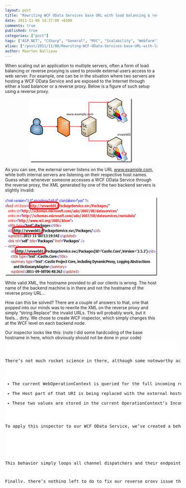 ```yaml
---
layout: post
title: "Rewriting WCF OData Services base URL with load balancing & reverse proxy"
date: 2011-11-08 14:37:00 +0100
comments: true
published: true
categories: ["post"]
tags: ["ASP.NET", "CSharp", "General", "MVC", "Scalability", "Webfarm"]
alias: ["/post/2011/11/08/Rewriting-WCF-OData-Services-base-URL-with-load-balancing-reverse-proxy.aspx", "/post/2011/11/08/rewriting-wcf-odata-services-base-url-with-load-balancing-reverse-proxy.aspx"]
author: Maarten Balliauw
---
```

<p>When scaling out an application to multiple servers, often a form of load balancing or reverse proxying is used to provide external users access to a web server. For example, one can be in the situation where two servers are hosting a WCF OData Service and are exposed to the Internet through either a load balancer or a reverse proxy. Below is a figure of such setup using a reverse proxy.</p>
<p><a href="/images/image_146.png"><img style="background-image: none; padding-left: 0px; padding-right: 0px; display: block; float: none; margin-left: auto; margin-right: auto; padding-top: 0px; border: 0px;" title="WCF OData Services hosted in reverse proxy" src="/images/image_thumb_114.png" border="0" alt="WCF OData Services hosted in reverse proxy" width="338" height="213" /></a></p>
<p>As you can see, the external server listens on the URL <a href="http://www.example.com">www.example.com</a>, while both internal servers are listening on their respective host names. Guess what: whenever someone accesses a WCF OData Service through the reverse proxy, the XML generated by one of the two backend servers is slightly invalid:</p>
<p><a href="/images/image_147.png"><img style="background-image: none; padding-left: 0px; padding-right: 0px; display: block; float: none; margin-left: auto; margin-right: auto; padding-top: 0px; border: 0px;" title="OData base URL invalid incorrect" src="/images/image_thumb_115.png" border="0" alt="OData base URL invalid incorrect" width="703" height="261" /></a></p>
<p>While valid XML, the hostname provided to all our clients is wrong. The host name of the backend machine is in there and not the hostname of the reverse proxy URL&hellip;</p>
<p>How can this be solved? There are a couple of answers to that, one that popped into our minds was to rewrite the XML on the reverse proxy and simply &ldquo;string.Replace&rdquo; the invalid URLs. This will probably work, but it feels&hellip; dirty. We chose to create WCF inspector, which simply changes this at the WCF level on each backend node.</p>
<p>Our inspector looks like this: (note I did some hardcoding of the base hostname in here, which obviously should not be done in your code)</p>
<div id="scid:9D7513F9-C04C-4721-824A-2B34F0212519:95e634e3-edb2-4e3c-8a9f-2708ee4c26e1" class="wlWriterEditableSmartContent" style="margin: 0px; display: inline; float: none; padding: 0px;">
<pre style="width: 583px; height: 457px; background-color: white; overflow: auto;"><div><!--

Code highlighting produced by Actipro CodeHighlighter (freeware)
http://www.CodeHighlighter.com/

--><span style="color: #008080;"> 1</span> <span style="color: #000000;">    </span><span style="color: #0000ff;">public</span><span style="color: #000000;"> </span><span style="color: #0000ff;">class</span><span style="color: #000000;"> RewriteBaseUrlMessageInspector
</span><span style="color: #008080;"> 2</span> <span style="color: #000000;">        : IDispatchMessageInspector
</span><span style="color: #008080;"> 3</span> <span style="color: #000000;">    {
</span><span style="color: #008080;"> 4</span> <span style="color: #000000;">        </span><span style="color: #0000ff;">public</span><span style="color: #000000;"> </span><span style="color: #0000ff;">object</span><span style="color: #000000;"> AfterReceiveRequest(</span><span style="color: #0000ff;">ref</span><span style="color: #000000;"> Message request, IClientChannel channel, InstanceContext instanceContext)
</span><span style="color: #008080;"> 5</span> <span style="color: #000000;">        {
</span><span style="color: #008080;"> 6</span> <span style="color: #000000;">            </span><span style="color: #0000ff;">if</span><span style="color: #000000;"> (WebOperationContext.Current </span><span style="color: #000000;">!=</span><span style="color: #000000;"> </span><span style="color: #0000ff;">null</span><span style="color: #000000;"> </span><span style="color: #000000;">&amp;&amp;</span><span style="color: #000000;"> WebOperationContext.Current.IncomingRequest.UriTemplateMatch </span><span style="color: #000000;">!=</span><span style="color: #000000;"> </span><span style="color: #0000ff;">null</span><span style="color: #000000;">)
</span><span style="color: #008080;"> 7</span> <span style="color: #000000;">            {
</span><span style="color: #008080;"> 8</span> <span style="color: #000000;">                UriBuilder baseUriBuilder </span><span style="color: #000000;">=</span><span style="color: #000000;"> </span><span style="color: #0000ff;">new</span><span style="color: #000000;"> UriBuilder(WebOperationContext.Current.IncomingRequest.UriTemplateMatch.BaseUri);
</span><span style="color: #008080;"> 9</span> <span style="color: #000000;">                UriBuilder requestUriBuilder </span><span style="color: #000000;">=</span><span style="color: #000000;"> </span><span style="color: #0000ff;">new</span><span style="color: #000000;"> UriBuilder(WebOperationContext.Current.IncomingRequest.UriTemplateMatch.RequestUri);
</span><span style="color: #008080;">10</span> <span style="color: #000000;">
</span><span style="color: #008080;">11</span> <span style="color: #000000;">                baseUriBuilder.Host </span><span style="color: #000000;">=</span><span style="color: #000000;"> </span><span style="color: #800000;">"</span><span style="color: #800000;">www.example.com</span><span style="color: #800000;">"</span><span style="color: #000000;">;
</span><span style="color: #008080;">12</span> <span style="color: #000000;">                requestUriBuilder.Host </span><span style="color: #000000;">=</span><span style="color: #000000;"> baseUriBuilder.Host;
</span><span style="color: #008080;">13</span> <span style="color: #000000;">
</span><span style="color: #008080;">14</span> <span style="color: #000000;">                OperationContext.Current.IncomingMessageProperties[</span><span style="color: #800000;">"</span><span style="color: #800000;">MicrosoftDataServicesRootUri</span><span style="color: #800000;">"</span><span style="color: #000000;">] </span><span style="color: #000000;">=</span><span style="color: #000000;"> baseUriBuilder.Uri;
</span><span style="color: #008080;">15</span> <span style="color: #000000;">                OperationContext.Current.IncomingMessageProperties[</span><span style="color: #800000;">"</span><span style="color: #800000;">MicrosoftDataServicesRequestUri</span><span style="color: #800000;">"</span><span style="color: #000000;">] </span><span style="color: #000000;">=</span><span style="color: #000000;"> requestUriBuilder.Uri;
</span><span style="color: #008080;">16</span> <span style="color: #000000;">            }
</span><span style="color: #008080;">17</span> <span style="color: #000000;">
</span><span style="color: #008080;">18</span> <span style="color: #000000;">            </span><span style="color: #0000ff;">return</span><span style="color: #000000;"> </span><span style="color: #0000ff;">null</span><span style="color: #000000;">;
</span><span style="color: #008080;">19</span> <span style="color: #000000;">        }
</span><span style="color: #008080;">20</span> <span style="color: #000000;">
</span><span style="color: #008080;">21</span> <span style="color: #000000;">        </span><span style="color: #0000ff;">public</span><span style="color: #000000;"> </span><span style="color: #0000ff;">void</span><span style="color: #000000;"> BeforeSendReply(</span><span style="color: #0000ff;">ref</span><span style="color: #000000;"> Message reply, </span><span style="color: #0000ff;">object</span><span style="color: #000000;"> correlationState)
</span><span style="color: #008080;">22</span> <span style="color: #000000;">        {
</span><span style="color: #008080;">23</span> <span style="color: #000000;">            </span><span style="color: #008000;">//</span><span style="color: #008000;"> Noop</span><span style="color: #008000;">
</span><span style="color: #008080;">24</span> <span style="color: #000000;">        }
</span><span style="color: #008080;">25</span> <span style="color: #000000;">    }</span></div></pre>
<!-- Code inserted with Steve Dunn's Windows Live Writer Code Formatter Plugin.  http://dunnhq.com --></div>
<p>There&rsquo;s not much rocket science in there, although some noteworthy actions are being performed:</p>
<ul>
<li>The current WebOperationContext is queried for the full incoming request URI as well as the base URI. These values are based on the local server, in our example &ldquo;srvweb01&rdquo; and &ldquo;srvweb02&rdquo;.</li>
<li>The Host part of that URI is being replaced with the external hostname, <a href="http://www.example.com">www.example.com</a> </li>
<li>These two values are stored in the current OperationContext&rsquo;s IncomingMessageProperties. Apparently the keys MicrosoftDataServicesRootUri and MicrosoftDataServicesRequestUri affect the URL being generated in the XML feed</li>
</ul>
<p>To apply this inspector to our WCF OData Service, we&rsquo;ve created a behavior and applied the inspector to our service channel. Here&rsquo;s the code for that:</p>
<div id="scid:9D7513F9-C04C-4721-824A-2B34F0212519:041fbd7a-42e8-4795-8023-dc4401d905c8" class="wlWriterEditableSmartContent" style="margin: 0px; display: inline; float: none; padding: 0px;">
<pre style="width: 583px; height: 457px; background-color: white; overflow: auto;"><div><!--

Code highlighting produced by Actipro CodeHighlighter (freeware)
http://www.CodeHighlighter.com/

--><span style="color: #008080;"> 1</span> <span style="color: #000000;">[AttributeUsage(AttributeTargets.Class)]
</span><span style="color: #008080;"> 2</span> <span style="color: #0000ff;">public</span><span style="color: #000000;"> </span><span style="color: #0000ff;">class</span><span style="color: #000000;"> RewriteBaseUrlBehavior
</span><span style="color: #008080;"> 3</span> <span style="color: #000000;">    : Attribute, IServiceBehavior
</span><span style="color: #008080;"> 4</span> <span style="color: #000000;">{
</span><span style="color: #008080;"> 5</span> <span style="color: #000000;">    </span><span style="color: #0000ff;">public</span><span style="color: #000000;"> </span><span style="color: #0000ff;">void</span><span style="color: #000000;"> Validate(ServiceDescription serviceDescription, ServiceHostBase serviceHostBase)
</span><span style="color: #008080;"> 6</span> <span style="color: #000000;">    {
</span><span style="color: #008080;"> 7</span> <span style="color: #000000;">        </span><span style="color: #008000;">//</span><span style="color: #008000;"> Noop</span><span style="color: #008000;">
</span><span style="color: #008080;"> 8</span> <span style="color: #000000;">    }
</span><span style="color: #008080;"> 9</span> <span style="color: #000000;">
</span><span style="color: #008080;">10</span> <span style="color: #000000;">    </span><span style="color: #0000ff;">public</span><span style="color: #000000;"> </span><span style="color: #0000ff;">void</span><span style="color: #000000;"> AddBindingParameters(ServiceDescription serviceDescription, ServiceHostBase serviceHostBase, Collection</span><span style="color: #000000;">&lt;</span><span style="color: #000000;">ServiceEndpoint</span><span style="color: #000000;">&gt;</span><span style="color: #000000;"> endpoints, BindingParameterCollection bindingParameters)
</span><span style="color: #008080;">11</span> <span style="color: #000000;">    {
</span><span style="color: #008080;">12</span> <span style="color: #000000;">        </span><span style="color: #008000;">//</span><span style="color: #008000;"> Noop</span><span style="color: #008000;">
</span><span style="color: #008080;">13</span> <span style="color: #000000;">    }
</span><span style="color: #008080;">14</span> <span style="color: #000000;">
</span><span style="color: #008080;">15</span> <span style="color: #000000;">    </span><span style="color: #0000ff;">public</span><span style="color: #000000;"> </span><span style="color: #0000ff;">void</span><span style="color: #000000;"> ApplyDispatchBehavior(ServiceDescription serviceDescription, ServiceHostBase serviceHostBase)
</span><span style="color: #008080;">16</span> <span style="color: #000000;">    {
</span><span style="color: #008080;">17</span> <span style="color: #000000;">        </span><span style="color: #0000ff;">foreach</span><span style="color: #000000;"> (ChannelDispatcher channelDispatcher </span><span style="color: #0000ff;">in</span><span style="color: #000000;"> serviceHostBase.ChannelDispatchers)
</span><span style="color: #008080;">18</span> <span style="color: #000000;">        {
</span><span style="color: #008080;">19</span> <span style="color: #000000;">            </span><span style="color: #0000ff;">foreach</span><span style="color: #000000;"> (EndpointDispatcher endpointDispatcher </span><span style="color: #0000ff;">in</span><span style="color: #000000;"> channelDispatcher.Endpoints)
</span><span style="color: #008080;">20</span> <span style="color: #000000;">            {
</span><span style="color: #008080;">21</span> <span style="color: #000000;">                endpointDispatcher.DispatchRuntime.MessageInspectors.Add(
</span><span style="color: #008080;">22</span> <span style="color: #000000;">                    </span><span style="color: #0000ff;">new</span><span style="color: #000000;"> RewriteBaseUrlMessageInspector());
</span><span style="color: #008080;">23</span> <span style="color: #000000;">            }
</span><span style="color: #008080;">24</span> <span style="color: #000000;">        }
</span><span style="color: #008080;">25</span> <span style="color: #000000;">    }
</span><span style="color: #008080;">26</span> <span style="color: #000000;">}</span></div></pre>
<!-- Code inserted with Steve Dunn's Windows Live Writer Code Formatter Plugin.  http://dunnhq.com --></div>
<p>This behavior simply loops all channel dispatchers and their endpoints and applies our inspector to them.</p>
<p>Finally, there&rsquo;s nothing left to do to fix our reverse proxy issue than to just annotate our WCF OData Service with this behavior attribute:</p>
<div id="scid:9D7513F9-C04C-4721-824A-2B34F0212519:c188a656-66db-43cd-848f-cb8617cfb951" class="wlWriterEditableSmartContent" style="margin: 0px; display: inline; float: none; padding: 0px;">
<pre style="width: 583px; height: 100px; background-color: white; overflow: auto;"><div><!--

Code highlighting produced by Actipro CodeHighlighter (freeware)
http://www.CodeHighlighter.com/

--><span style="color: #008080;">1</span> <span style="color: #000000;">[RewriteBaseUrlBehavior]
</span><span style="color: #008080;">2</span> <span style="color: #0000ff;">public</span><span style="color: #000000;"> </span><span style="color: #0000ff;">class</span><span style="color: #000000;"> PackageFeedHandler
</span><span style="color: #008080;">3</span> <span style="color: #000000;">    : DataService</span><span style="color: #000000;">&lt;</span><span style="color: #000000;">PackageEntities</span><span style="color: #000000;">&gt;</span><span style="color: #000000;">
</span><span style="color: #008080;">4</span> <span style="color: #000000;">{
</span><span style="color: #008080;">5</span> <span style="color: #000000;">    </span><span style="color: #008000;">//</span><span style="color: #008000;"> ...</span><span style="color: #008000;">
</span><span style="color: #008080;">6</span> <span style="color: #000000;">}</span></div></pre>
<!-- Code inserted with Steve Dunn's Windows Live Writer Code Formatter Plugin.  http://dunnhq.com --></div>
<h2>Working with URL routing</h2>
<p>A while ago, I posted about <a href="/post/2011/05/09/Using-dynamic-WCF-service-routes.aspx">Using dynamic WCF service routes</a>. The technique described below is also appropriate for services created using that technique. When working with that implementation, the source code for the inspector would be slightly different.</p>
<div id="scid:9D7513F9-C04C-4721-824A-2B34F0212519:38ec5c44-3430-48b1-b425-d148b91b2f36" class="wlWriterEditableSmartContent" style="margin: 0px; display: inline; float: none; padding: 0px;">
<pre style="width: 583px; height: 457px; background-color: white; overflow: auto;"><div><!--

Code highlighting produced by Actipro CodeHighlighter (freeware)
http://www.CodeHighlighter.com/

--><span style="color: #008080;"> 1</span> <span style="color: #0000ff;">public</span><span style="color: #000000;"> </span><span style="color: #0000ff;">class</span><span style="color: #000000;"> RewriteBaseUrlMessageInspector
</span><span style="color: #008080;"> 2</span> <span style="color: #000000;">    : IDispatchMessageInspector
</span><span style="color: #008080;"> 3</span> <span style="color: #000000;">{
</span><span style="color: #008080;"> 4</span> <span style="color: #000000;">    </span><span style="color: #0000ff;">public</span><span style="color: #000000;"> </span><span style="color: #0000ff;">object</span><span style="color: #000000;"> AfterReceiveRequest(</span><span style="color: #0000ff;">ref</span><span style="color: #000000;"> Message request, IClientChannel channel, InstanceContext instanceContext)
</span><span style="color: #008080;"> 5</span> <span style="color: #000000;">    {
</span><span style="color: #008080;"> 6</span> <span style="color: #000000;">        </span><span style="color: #0000ff;">if</span><span style="color: #000000;"> (WebOperationContext.Current </span><span style="color: #000000;">!=</span><span style="color: #000000;"> </span><span style="color: #0000ff;">null</span><span style="color: #000000;"> </span><span style="color: #000000;">&amp;&amp;</span><span style="color: #000000;"> WebOperationContext.Current.IncomingRequest.UriTemplateMatch </span><span style="color: #000000;">!=</span><span style="color: #000000;"> </span><span style="color: #0000ff;">null</span><span style="color: #000000;">)
</span><span style="color: #008080;"> 7</span> <span style="color: #000000;">        {
</span><span style="color: #008080;"> 8</span> <span style="color: #000000;">            UriBuilder baseUriBuilder </span><span style="color: #000000;">=</span><span style="color: #000000;"> </span><span style="color: #0000ff;">new</span><span style="color: #000000;"> UriBuilder(WebOperationContext.Current.IncomingRequest.UriTemplateMatch.BaseUri);
</span><span style="color: #008080;"> 9</span> <span style="color: #000000;">            UriBuilder requestUriBuilder </span><span style="color: #000000;">=</span><span style="color: #000000;"> </span><span style="color: #0000ff;">new</span><span style="color: #000000;"> UriBuilder(WebOperationContext.Current.IncomingRequest.UriTemplateMatch.RequestUri);
</span><span style="color: #008080;">10</span> <span style="color: #000000;">
</span><span style="color: #008080;">11</span> <span style="color: #000000;">            var routeData </span><span style="color: #000000;">=</span><span style="color: #000000;"> MyGet.Server.Routing.DynamicServiceRoute.GetCurrentRouteData();
</span><span style="color: #008080;">12</span> <span style="color: #000000;">            var route </span><span style="color: #000000;">=</span><span style="color: #000000;"> routeData.Route </span><span style="color: #0000ff;">as</span><span style="color: #000000;"> Route;
</span><span style="color: #008080;">13</span> <span style="color: #000000;">            </span><span style="color: #0000ff;">if</span><span style="color: #000000;"> (route </span><span style="color: #000000;">!=</span><span style="color: #000000;"> </span><span style="color: #0000ff;">null</span><span style="color: #000000;">)
</span><span style="color: #008080;">14</span> <span style="color: #000000;">            {
</span><span style="color: #008080;">15</span> <span style="color: #000000;">                </span><span style="color: #0000ff;">string</span><span style="color: #000000;"> servicePath </span><span style="color: #000000;">=</span><span style="color: #000000;"> route.Url;
</span><span style="color: #008080;">16</span> <span style="color: #000000;">                servicePath </span><span style="color: #000000;">=</span><span style="color: #000000;"> Regex.Replace(servicePath, </span><span style="color: #800000;">@"</span><span style="color: #800000;">({\*.*})</span><span style="color: #800000;">"</span><span style="color: #000000;">, </span><span style="color: #800000;">""</span><span style="color: #000000;">); </span><span style="color: #008000;">//</span><span style="color: #008000;"> strip out catch-all</span><span style="color: #008000;">
</span><span style="color: #008080;">17</span> <span style="color: #000000;">                </span><span style="color: #0000ff;">foreach</span><span style="color: #000000;"> (var routeValue </span><span style="color: #0000ff;">in</span><span style="color: #000000;"> routeData.Values)
</span><span style="color: #008080;">18</span> <span style="color: #000000;">                {
</span><span style="color: #008080;">19</span> <span style="color: #000000;">                    </span><span style="color: #0000ff;">if</span><span style="color: #000000;"> (routeValue.Value </span><span style="color: #000000;">!=</span><span style="color: #000000;"> </span><span style="color: #0000ff;">null</span><span style="color: #000000;">)
</span><span style="color: #008080;">20</span> <span style="color: #000000;">                    {
</span><span style="color: #008080;">21</span> <span style="color: #000000;">                        servicePath </span><span style="color: #000000;">=</span><span style="color: #000000;"> servicePath.Replace(</span><span style="color: #800000;">"</span><span style="color: #800000;">{</span><span style="color: #800000;">"</span><span style="color: #000000;"> </span><span style="color: #000000;">+</span><span style="color: #000000;"> routeValue.Key </span><span style="color: #000000;">+</span><span style="color: #000000;"> </span><span style="color: #800000;">"</span><span style="color: #800000;">}</span><span style="color: #800000;">"</span><span style="color: #000000;">, routeValue.Value.ToString());
</span><span style="color: #008080;">22</span> <span style="color: #000000;">                    }
</span><span style="color: #008080;">23</span> <span style="color: #000000;">                }
</span><span style="color: #008080;">24</span> <span style="color: #000000;">
</span><span style="color: #008080;">25</span> <span style="color: #000000;">                </span><span style="color: #0000ff;">if</span><span style="color: #000000;"> (</span><span style="color: #000000;">!</span><span style="color: #000000;">servicePath.StartsWith(</span><span style="color: #800000;">"</span><span style="color: #800000;">/</span><span style="color: #800000;">"</span><span style="color: #000000;">))
</span><span style="color: #008080;">26</span> <span style="color: #000000;">                {
</span><span style="color: #008080;">27</span> <span style="color: #000000;">                    servicePath </span><span style="color: #000000;">=</span><span style="color: #000000;"> </span><span style="color: #800000;">"</span><span style="color: #800000;">/</span><span style="color: #800000;">"</span><span style="color: #000000;"> </span><span style="color: #000000;">+</span><span style="color: #000000;"> servicePath;
</span><span style="color: #008080;">28</span> <span style="color: #000000;">                }
</span><span style="color: #008080;">29</span> <span style="color: #000000;">
</span><span style="color: #008080;">30</span> <span style="color: #000000;">                </span><span style="color: #0000ff;">if</span><span style="color: #000000;"> (</span><span style="color: #000000;">!</span><span style="color: #000000;">servicePath.EndsWith(</span><span style="color: #800000;">"</span><span style="color: #800000;">/</span><span style="color: #800000;">"</span><span style="color: #000000;">))
</span><span style="color: #008080;">31</span> <span style="color: #000000;">                {
</span><span style="color: #008080;">32</span> <span style="color: #000000;">                    servicePath </span><span style="color: #000000;">=</span><span style="color: #000000;"> servicePath </span><span style="color: #000000;">+</span><span style="color: #000000;"> </span><span style="color: #800000;">"</span><span style="color: #800000;">/</span><span style="color: #800000;">"</span><span style="color: #000000;">;
</span><span style="color: #008080;">33</span> <span style="color: #000000;">                }
</span><span style="color: #008080;">34</span> <span style="color: #000000;">
</span><span style="color: #008080;">35</span> <span style="color: #000000;">                requestUriBuilder.Path </span><span style="color: #000000;">=</span><span style="color: #000000;"> requestUriBuilder.Path.Replace(baseUriBuilder.Path, servicePath);
</span><span style="color: #008080;">36</span> <span style="color: #000000;">                requestUriBuilder.Host </span><span style="color: #000000;">=</span><span style="color: #000000;"> baseUriBuilder.Host;
</span><span style="color: #008080;">37</span> <span style="color: #000000;">                baseUriBuilder.Path </span><span style="color: #000000;">=</span><span style="color: #000000;"> servicePath;
</span><span style="color: #008080;">38</span> <span style="color: #000000;">            }
</span><span style="color: #008080;">39</span> <span style="color: #000000;">
</span><span style="color: #008080;">40</span> <span style="color: #000000;">            OperationContext.Current.IncomingMessageProperties[</span><span style="color: #800000;">"</span><span style="color: #800000;">MicrosoftDataServicesRootUri</span><span style="color: #800000;">"</span><span style="color: #000000;">] </span><span style="color: #000000;">=</span><span style="color: #000000;"> baseUriBuilder.Uri;
</span><span style="color: #008080;">41</span> <span style="color: #000000;">            OperationContext.Current.IncomingMessageProperties[</span><span style="color: #800000;">"</span><span style="color: #800000;">MicrosoftDataServicesRequestUri</span><span style="color: #800000;">"</span><span style="color: #000000;">] </span><span style="color: #000000;">=</span><span style="color: #000000;"> requestUriBuilder.Uri;
</span><span style="color: #008080;">42</span> <span style="color: #000000;">        }
</span><span style="color: #008080;">43</span> <span style="color: #000000;">
</span><span style="color: #008080;">44</span> <span style="color: #000000;">        </span><span style="color: #0000ff;">return</span><span style="color: #000000;"> </span><span style="color: #0000ff;">null</span><span style="color: #000000;">;
</span><span style="color: #008080;">45</span> <span style="color: #000000;">    }
</span><span style="color: #008080;">46</span> <span style="color: #000000;">
</span><span style="color: #008080;">47</span> <span style="color: #000000;">    </span><span style="color: #0000ff;">public</span><span style="color: #000000;"> </span><span style="color: #0000ff;">void</span><span style="color: #000000;"> BeforeSendReply(</span><span style="color: #0000ff;">ref</span><span style="color: #000000;"> Message reply, </span><span style="color: #0000ff;">object</span><span style="color: #000000;"> correlationState)
</span><span style="color: #008080;">48</span> <span style="color: #000000;">    {
</span><span style="color: #008080;">49</span> <span style="color: #000000;">        </span><span style="color: #008000;">//</span><span style="color: #008000;"> Noop</span><span style="color: #008000;">
</span><span style="color: #008080;">50</span> <span style="color: #000000;">    }
</span><span style="color: #008080;">51</span> <span style="color: #000000;">}</span></div></pre>
<!-- Code inserted with Steve Dunn's Windows Live Writer Code Formatter Plugin.  http://dunnhq.com --></div>
<p>The idea is identical, except that we&rsquo;re updating the incoming URL path for reasons described in the aforementioned blog post.</p>
<p>Enjoy!</p>

{% include imported_disclaimer.html %}

